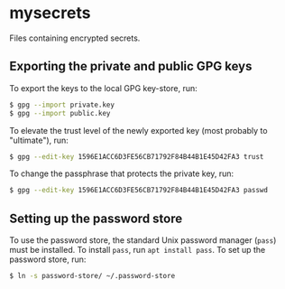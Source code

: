 # mysecrets

Files containing encrypted secrets.

## Exporting the private and public GPG keys

To export the keys to the local GPG key-store, run:

```sh
$ gpg --import private.key
$ gpg --import public.key
```

To elevate the trust level of the newly exported key (most probably to
"ultimate"), run:

```sh
$ gpg --edit-key 1596E1ACC6D3FE56CB71792F84B44B1E45D42FA3 trust
```

To change the passphrase that protects the private key, run:

```sh
$ gpg --edit-key 1596E1ACC6D3FE56CB71792F84B44B1E45D42FA3 passwd
```

## Setting up the password store

To use the password store, the standard Unix password manager (`pass`) must
be installed. To install `pass`, run `apt install pass`. To set up the
password store, run:

```sh
$ ln -s password-store/ ~/.password-store
```
